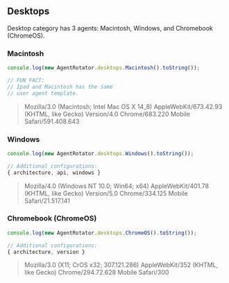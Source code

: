 ## Desktops

Desktop category has 3 agents: Macintosh, Windows, and Chromebook (ChromeOS).

### Macintosh

```javascript
console.log(new AgentRotator.desktops.Macintosh().toString());

// FUN FACT:
// Ipad and Macintosh has the same
// user agent template.
```

> Mozilla/3.0 (Macintosh; Intel Mac OS X 14_8) AppleWebKit/673.42.93 (KHTML, like Gecko) Version/4.0 Chrome/683.220 Mobile Safari/591.408.643

### Windows

```javascript
console.log(new AgentRotator.desktops.Windows().toString());

// Additional configurations:
{ architecture, api, windows }
```

> Mozilla/4.0 (Windows NT 10.0; Win64; x64) AppleWebKit/401.78 (KHTML, like Gecko) Version/5.0 Chrome/334.125 Mobile Safari/21.517.141

### Chromebook (ChromeOS)

```javascript
console.log(new AgentRotator.desktops.ChromeOS().toString());

// Additional configurations:
{ architecture, version }
```

> Mozilla/3.0 (X11; CrOS x32; 307.121.286) AppleWebKit/352 (KHTML, like Gecko)  Chrome/294.72.628 Mobile Safari/300